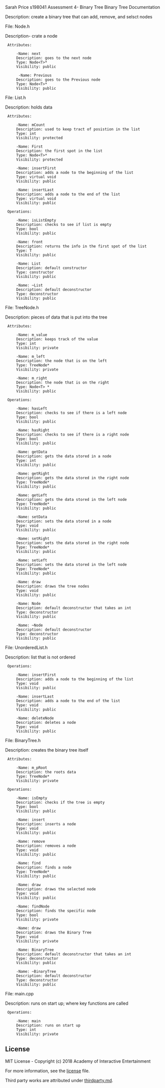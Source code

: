 Sarah Price
s198041
Assessment 4- Binary Tree
Binary Tree Documentation


Description: create a binary tree that can add, remove, and selsct nodes

File: Node.h

   Description- crate a node

     Attributes:
     
         -Name: next
         Description: goes to the next node
         Type: Node<T>*
         Visibility: public
         
          -Name: Previous
         Description: goes to the Previous node
         Type: Node<T>*
         Visibility: public
         
     
File: List.h

 Description: holds data

     Attributes:
     
         -Name: mCount
         Description: used to keep tract of posistion in the list
         Type: int
         Visibility: protected
        
         -Name: First
         Description: the first spot in the list
         Type: Node<T>*
         Visibility: protected
         
         -Name: insertFirst
         Description: adds a node to the beginning of the list
         Type: virtual void
         Visibility: public
         
         -Name: insertLast
         Description: adds a node to the end of the list
         Type: virtual void
         Visibility: public
         
     Operations:
         
         -Name: isListEmpty
         Description: checks to see if list is empty
         Type: bool
         Visibility: public
         
         -Name: front
         Description: returns the info in the first spot of the list
         Type: T
         Visibility: public
         
         -Name: List
         Description: default constructor
         Type: constructor
         Visibility: public
         
         -Name: ~List
         Description: default deconstructor
         Type: deconstructor
         Visibility: public
         
File: TreeNode.h

 Description: pieces of data that is put into the tree

     Attributes:
     
         -Name: m_value
         Description: keeps track of the value
         Type: int
         Visibility: private
         
         -Name: m_left
         Description: the node that is on the left
         Type: TreeNode*
         Visibility: private
         
         -Name: m_right
         Description: the node that is on the right
         Type: Node<T> *
         Visibility: public
         
     Operations:
         
         -Name: hasLeft
         Description: checks to see if there is a left node
         Type: bool
         Visibility: public
         
         -Name: hasRight
         Description: checks to see if there is a right node
         Type: bool
         Visibility: public
         
         -Name: getData
         Description: gets the data stored in a node
         Type: int
         Visibility: public
         
         -Name: getRight
         Description: gets the data stored in the right node
         Type: TreeNode*
         Visibility: public
         
         -Name: getLeft
         Description: gets the data stored in the left node
         Type: TreeNode*
         Visibility: public
         
         -Name: setData
         Description: sets the data stored in a node
         Type: void
         Visibility: public
         
         -Name: setRight
         Description: sets the data stored in the right node
         Type: TreeNode*
         Visibility: public
         
         -Name: setLeft
         Description: sets the data stored in the left node
         Type: TreeNode*
         Visibility: public
         
         -Name: draw
         Description: draws the tree nodes
         Type: void
         Visibility: public
         
         -Name: Node
         Description: default deconstructor that takes an int
         Type: deconstructor
         Visibility: public
         
         -Name: ~Node
         Description: default deconstructor
         Type: deconstructor
         Visibility: public
         
File: UnorderedList.h

 Description: list that is not ordered
         
     Operations:
         
         -Name: insertFirst
         Description: adds a node to the beginning of the list
         Type: void
         Visibility: public
         
         -Name: insertLast
         Description: adds a node to the end of the list
         Type: void
         Visibility: public
         
         -Name: deleteNode
         Description: deletes a node
         Type: void
         Visibility: public
         
File: BinaryTree.h

 Description: creates the binary tree itself

     Attributes:
     
         -Name: m_pRoot
         Description: the roots data
         Type: TreeNode*
         Visibility: private
         
     Operations:
         
         -Name: isEmpty
         Description: checks if the tree is empty
         Type: bool
         Visibility: public
         
         -Name: insert
         Description: inserts a node
         Type: void
         Visibility: public
         
         -Name: remove
         Description: removes a node
         Type: void
         Visibility: public
         
         -Name: find
         Description: finds a node
         Type: TreeNode*
         Visibility: public
         
         -Name: draw
         Description: draws the selected node
         Type: void
         Visibility: public
         
         -Name: findNode
         Description: finds the specific node
         Type: bool
         Visibility: private
         
         -Name: draw
         Description: draws the Binary Tree
         Type: void
         Visibility: private
         
         -Name: BinaryTree
         Description: default deconstructor that takes an int
         Type: deconstructor
         Visibility: public
         
         -Name: ~BinaryTree
         Description: default deconstructor
         Type: deconstructor
         Visibility: public
         
File: main.cpp

 Description: runs on start up; where key functions are called

     Operations:
         
         -Name: main
         Description: runs on start up
         Type: int
         Visibility: private
## License

MIT License - Copyright (c) 2018 Academy of Interactive Entertainment

For more information, see the [license][lic] file.

Third party works are attributed under [thirdparty.md][3p].

[lic]:license.md
[3p]:thirdparty.md
[raylib]:https://github.com/raysan5/raylib
